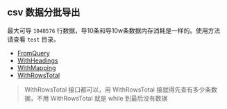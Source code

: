 ## csv 数据分批导出

最大可导 `1048576` 行数据，导10条和导10w条数据内存消耗是一样的。使用方法请查看 `test` 目录。

- [FromQuery](./src/Contracts/FromQuery.php) 
- [WithHeadings](./src/Contracts/WithHeadings.php) 
- [WithMapping](./src/Contracts/WithMapping.php) 
- [WithRowsTotal](./src/Contracts/WithRowsTotal.php) 

> WithRowsTotal 接口都可以，用 WithRowsTotal 接就得先查有多少条数据，不用 WithRowsTotal 就是 while 到最后没有数据